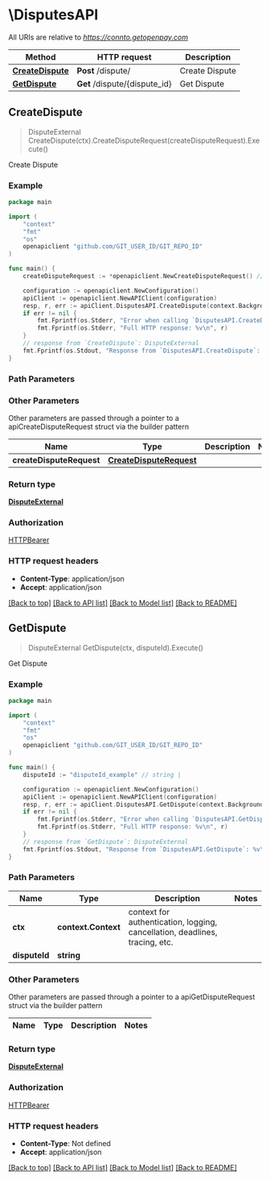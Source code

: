# \DisputesAPI

All URIs are relative to *https://connto.getopenpay.com*

Method | HTTP request | Description
------------- | ------------- | -------------
[**CreateDispute**](DisputesAPI.md#CreateDispute) | **Post** /dispute/ | Create Dispute
[**GetDispute**](DisputesAPI.md#GetDispute) | **Get** /dispute/{dispute_id} | Get Dispute



## CreateDispute

> DisputeExternal CreateDispute(ctx).CreateDisputeRequest(createDisputeRequest).Execute()

Create Dispute

### Example

```go
package main

import (
    "context"
    "fmt"
    "os"
    openapiclient "github.com/GIT_USER_ID/GIT_REPO_ID"
)

func main() {
    createDisputeRequest := *openapiclient.NewCreateDisputeRequest() // CreateDisputeRequest | 

    configuration := openapiclient.NewConfiguration()
    apiClient := openapiclient.NewAPIClient(configuration)
    resp, r, err := apiClient.DisputesAPI.CreateDispute(context.Background()).CreateDisputeRequest(createDisputeRequest).Execute()
    if err != nil {
        fmt.Fprintf(os.Stderr, "Error when calling `DisputesAPI.CreateDispute``: %v\n", err)
        fmt.Fprintf(os.Stderr, "Full HTTP response: %v\n", r)
    }
    // response from `CreateDispute`: DisputeExternal
    fmt.Fprintf(os.Stdout, "Response from `DisputesAPI.CreateDispute`: %v\n", resp)
}
```

### Path Parameters



### Other Parameters

Other parameters are passed through a pointer to a apiCreateDisputeRequest struct via the builder pattern


Name | Type | Description  | Notes
------------- | ------------- | ------------- | -------------
 **createDisputeRequest** | [**CreateDisputeRequest**](CreateDisputeRequest.md) |  | 

### Return type

[**DisputeExternal**](DisputeExternal.md)

### Authorization

[HTTPBearer](../README.md#HTTPBearer)

### HTTP request headers

- **Content-Type**: application/json
- **Accept**: application/json

[[Back to top]](#) [[Back to API list]](../README.md#documentation-for-api-endpoints)
[[Back to Model list]](../README.md#documentation-for-models)
[[Back to README]](../README.md)


## GetDispute

> DisputeExternal GetDispute(ctx, disputeId).Execute()

Get Dispute

### Example

```go
package main

import (
    "context"
    "fmt"
    "os"
    openapiclient "github.com/GIT_USER_ID/GIT_REPO_ID"
)

func main() {
    disputeId := "disputeId_example" // string | 

    configuration := openapiclient.NewConfiguration()
    apiClient := openapiclient.NewAPIClient(configuration)
    resp, r, err := apiClient.DisputesAPI.GetDispute(context.Background(), disputeId).Execute()
    if err != nil {
        fmt.Fprintf(os.Stderr, "Error when calling `DisputesAPI.GetDispute``: %v\n", err)
        fmt.Fprintf(os.Stderr, "Full HTTP response: %v\n", r)
    }
    // response from `GetDispute`: DisputeExternal
    fmt.Fprintf(os.Stdout, "Response from `DisputesAPI.GetDispute`: %v\n", resp)
}
```

### Path Parameters


Name | Type | Description  | Notes
------------- | ------------- | ------------- | -------------
**ctx** | **context.Context** | context for authentication, logging, cancellation, deadlines, tracing, etc.
**disputeId** | **string** |  | 

### Other Parameters

Other parameters are passed through a pointer to a apiGetDisputeRequest struct via the builder pattern


Name | Type | Description  | Notes
------------- | ------------- | ------------- | -------------


### Return type

[**DisputeExternal**](DisputeExternal.md)

### Authorization

[HTTPBearer](../README.md#HTTPBearer)

### HTTP request headers

- **Content-Type**: Not defined
- **Accept**: application/json

[[Back to top]](#) [[Back to API list]](../README.md#documentation-for-api-endpoints)
[[Back to Model list]](../README.md#documentation-for-models)
[[Back to README]](../README.md)

